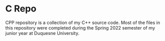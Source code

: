 # C Repo
CPP repository is a collection of my C++ source code. Most of the files in this repository were completed during the Spring 2022 semester of my junior year at Duquesne University. 
